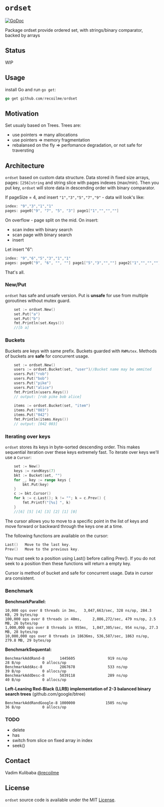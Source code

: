 # `ordset`

[![GoDoc](https://godoc.org/github.com/recoilme/ordset?status.svg)](https://godoc.org/github.com/recoilme/ordset)

Package ordset provide ordered set, with strings/binary comparator, backed by arrays

## Status

WIP

## Usage

install Go and run ```go get```:

```go
go get github.com/recoilme/ordset
```

## Motivation

Set usualy based on Trees. Trees are:

- use pointers => many allocations
- use pointers => memory fragmentation
- rebalansed on the fly => perfomance degradation, or not safe for traversting

## Architecture

`ordset` based on custom data structure. Data stored ih fixed size arrays, pages: ```[256]string``` and string slice with pages indexes (max/min). Then you put key, `ordset` will store data in descending order with binary comparator.

If pageSize = 4, and insert ```"1","3","5","7","9"``` -  data will look's like:

```go
index: "9","3","1","1"
pages: page0["9", "7", "5", "3"] page1["1","","",""]
```

On overflow - page split on the mid.
On insert: 
 - scan index with binary search
 - scan page with binary search
 - insert

Let insert "6":

```go
index: "9","6","5","3","1","1"
pages: page0["9", "6", "", ""] page1["5","3","",""] page2["1","","",""]
```

That's all. 

### New/Put

`ordset` has safe and unsafe version. Put is **unsafe** for use from multiple goroutines without mutex guard.


```go
	set := ordset.New()
	set.Put("a")
	set.Put("b")
	fmt.Println(set.Keys())
	//[b a]

```

### Buckets

Buckets are keys with same prefix. Buckets guarded with `RWMutex`. Methods of buckets are **safe** for concurrent usage.

```go
	set := ordset.New()
	users := ordset.Bucket(set, "user")//Bucket name may be ommited
	users.Put("rob")
	users.Put("bob")
	users.Put("pike")
	users.Put("alice")
	fmt.Println(users.Keys())
	// output: [rob pike bob alice]
    
	items := ordset.Bucket(set, "item")
	items.Put("003")
	items.Put("042")
	fmt.Println(items.Keys())
	// output: [042 003]
```

### Iterating over keys

`ordset` stores its keys in byte-sorted descending order. This makes sequential iteration over these keys extremely fast. To iterate over keys we'll use a `Cursor`:

```go
	set := New()
	keys := randKeys(7)
	bkt := Bucket(set, "")
	for _, key := range keys {
		bkt.Put(key)
	}
	c := bkt.Cursor()
	for k := c.Last(); k != ""; k = c.Prev() {
		fmt.Printf("[%s] ", k)
	}
	//[6] [5] [4] [3] [2] [1] [0]
```

The cursor allows you to move to a specific point in the list of keys and move forward or backward through the keys one at a time.

The following functions are available on the cursor:

```go
Last()   Move to the last key.
Prev()   Move to the previous key.
```

You must seek to a position using Last() before calling Prev(). If you do not seek to a position then these functions will return a empty key.

Cursor is method of bucket and safe for concurrent usage. Data in cursor ara consistent.

### Benchmark

**BenchmarkParallel:**
```
10,000 ops over 8 threads in 3ms, 	3,047,663/sec, 328 ns/op, 284.3 KB, 29 bytes/op
100,000 ops over 8 threads in 48ms, 	2,086,272/sec, 479 ns/op, 2.5 MB, 26 bytes/op
1,000,000 ops over 8 threads in 955ms,  1,047,305/sec, 954 ns/op, 27.3 MB, 28 bytes/op
10,000,000 ops over 8 threads in 18636ms, 536,587/sec, 1863 ns/op, 279.8 MB, 29 bytes/op
```

**BenchmarkSequental:**
```
BenchmarkAddRand-8       1445605               919 ns/op              28 B/op          0 allocs/op
BenchmarkAddAsc-8        2867678               533 ns/op              39 B/op          0 allocs/op
BenchmarkAddDesc-8       5039118               289 ns/op              40 B/op          0 allocs/op
```

**Left-Leaning Red-Black (LLRB) implementation of 2-3 balanced binary search trees**
(github.com/google/btree)
```
BenchmarkAddRandGoogle-8 1000000              1505 ns/op              36 B/op          0 allocs/op
```

### TODO

 - delete
 - has
 - switch from slice on fixed array in index
 - seek()

## Contact

Vadim Kulibaba [@recoilme](http://t.me/recoilme)

## License

`ordset` source code is available under the MIT [License](/LICENSE).
